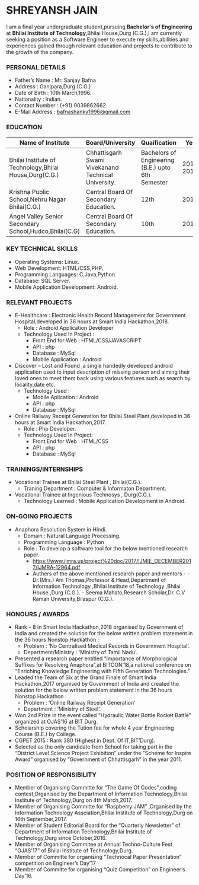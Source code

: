 # SHREYANSH JAIN

I am a final year undergraduate student,pursuing **Bachelor's of Engineering** at **Bhilai Institute of Technology**,Bhilai House,Durg  (C.G.),I am currently seeking a position as a Software Engineer to execute my skills,abilities and experiences gained through relevant education and projects to contribute to the growth of the company.

### PERSONAL DETAILS

- Father’s Name : Mr. Sanjay Bafna
- Address : Ganjpara,Durg (C.G.)
- Date of Birth : 10th March,1996.
- Nationality : Indian.
- Contact Number : (+91) 9039862662
- E-Mail Address : bafnashanky1996@gmail.com

### EDUCATION

Name of Institute | Board/University | Quaification | Year | Percentage/G.P.A
------------ | ------------- | ------------ | ------------- | -------------
Bhilai Institute of Technology,Bhilai House,Durg(C.G.) | Chhattisgarh Swami Vivekanand Technical University.| Bachelors of Engineering (B.E.) upto 6th Semester | 2015-2019 | 78.81%
Krishna Public School,Nehru Nagar Bhilai(C.G.) | Central Board Of Secondary Education.| 12th | 2014 | 80.6% 
Angel Valley Senior Secondary School,Hudco,Bhilai(C.G) | Central Board Of Secondary Education.| 10th | 2012 | C.G.P.A : 7.8 ~ 74.1%

### KEY TECHNICAL SKILLS
- Operating Systems: Linux.
- Web Development: HTML/CSS,PHP.
- Programming Languages: C,Java,Python.
- Database: SQL Server.
- Mobile Application Development: Android.

### RELEVANT PROJECTS
- E-Healthcare : Electronic Health Record Management for Government Hospital,developed in 36 hours at Smart India Hackathon,2018.
  - Role : Android Application Developer 
  - Technology Used In Project :
    - Front End for Web : HTML/CSS/JAVASCRIPT
    - API : php
    - Database : MySql
    - Mobile Application : Android	
- Discover – Lost and Found ,a single handedly developed android application used to input description of missing person and  aiming their loved ones to meet them back using various features such as search by locality,date etc.
  - Technology Used :
    - Mobile Aplication : Android
    - API : php
    - Database : MySql
- Online Railway Receipt Generation for Bhilai Steel Plant,developed in 36 hours at Smart India Hackathon,2017.
  - Role : Php Developer.
  - Technology Used In Project:
    - Front End for Web : HTML/CSS
    - API : php
    - Database : MySql 
### TRAININGS/INTERNSHIPS
- Vocational Trainee at Bhilai Steel Plant , Bhilai(C.G.).
  - Traning Department : Computer & Informaton Department. 
- Vocational Trainee at Ingenious Technosys , Durg(C.G.).
  - Technology Learned : Mobile Application Development in Android.

### ON-GOING PROJECTS
- Anaphora Resolution System in Hindi.
  - Domain : Natural Language Processing.
  - Programming Language : Python
  - Role : To develop a software tool for the below mentioned research paper.
    - https://www.ijmra.us/project%20doc/2017/IJMIE_DECEMBER2017/IJMRA-12964.pdf
    - Authers of the above mentioned research paper and mentors -
          - Dr.(Mrs.) Ani Thomas,Professor & Head,Department of Information Technology ,Bhilai Institute of Technology ,Bhilai House ,Durg (C.G.).
          - Seema Mahato,Research Scholar,Dr. C.V Raman University,Bilaspur (C.G.).

### HONOURS / AWARDS
- Rank – 8 in Smart India Hackathon,2018 organised by Government of India and created the solution for the below written problem statement in the 36 hours Nonstop Hackathon  :
  - Problem : ‘No Centralised Medical Records in Government Hospital’.
  - Department/Ministry : ‘Ministry of Tamil Nadu’.
- Presented a research paper entitled “Importance of Morphological Suffixes for Resolving Anaphora”,at BITCON’18,a national conference on “Enriching Knowledge Engineering with Fifth Generation Technologies.”
- Leaded the Team of Six at the Grand Finale of Smart India Hackathon,2017 organised by Government of India and created the solution for the below written problem statement in the 36 hours Nonstop Hackathon  :
  - Problem : ‘Online Railway Receipt Generation’ 
  - Department : ‘Ministry of Steel’.
- Won 2nd Prize in the event called “Hydraulic Water Bottle Rocket Battle” organized at OJAS’16 at BIT Durg. 
- Scholarship covering the Tution fee for whole 4 year Engineering Course (B.E.) by College.
- CGPET 2015 : Rank 380 (Highest in Dept. Of IT,BIT’Durg).
- Selected as the only candidate from School for taking part in the “District Level Science Project Exhibition” under the 
“Scheme for Inspire Award” organised by “Government of Chhattisgarh” in the year 2011.

### POSITION OF RESPONSIBILITY
- Member of Organising Committe for “The Game Of Codes”,coding contest,Organised by the Department of Information Technology,Bhilai Institute of Technology,Durg on 4th March,2017.
- Member of Organising Committe for “Raspberry JAM” ,Organised by the Information Technology Assciation,Bhilai Institute of Technology,Durg on 16th September,2017.
- Member of Student Editorial Board for the “Quarterly Newsletter” of Department of Information Technology,Bhilai Institute of Technology,Durg since October,2016.
- Member of Organising Commitee at Annual Techno-Culture Fest “OJAS’17” of Bhilai Institute of Technology,Durg. 
- Member of Committe for organising “Technocal Paper Presentation” competition on Engineer’s Day’17 
- Member of Committe for organising “Quiz Competition” on Engineer’s Day’16.
